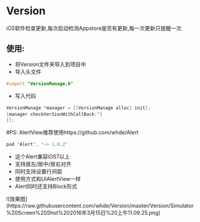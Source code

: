 # Version
iOS软件检查更新,每次启动检测Appstore是否有更新,每一次更新只提醒一次
## 使用:
- 将Version文件夹导入到项目中
- 导入头文件 
```objective-c
#import "VersionManage.h"
```
- 写入代码
```objective-c
VersionManage *manager = [[VersionManage alloc] init];
[manager checkVerSionWithCallBack:^{
}];
```

#PS:
AlertView推荐使用https://github.com/whde/Alert
```objective-c
pod 'Alert', '~> 1.0.2'
```
   - 这个Alert兼容iOS7以上
   - 支持居左/居中/居右对齐
   - 同时支持设置行间距
   - 使用方式和UIAlertView一样
   - Alert同时还支持Block形式
<p><p>
![效果图](https://raw.githubusercontent.com/whde/Version/master/Version/Simulator%20Screen%20Shot%202016年3月15日%20上午11.09.25.png)
